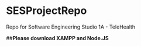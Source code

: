 # SESProjectRepo
 Repo for Software Engineering Studio 1A - TeleHealth

 ##**Please download XAMPP and Node.JS**